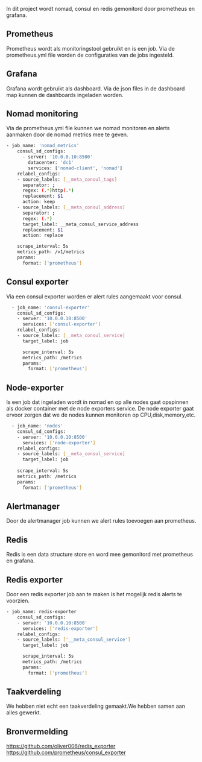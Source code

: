 In dit project wordt nomad, consul en redis gemonitord door prometheus en grafana.

## Prometheus
Prometheus wordt als monitoringstool gebruikt en is een job. Via de prometheus.yml file worden de configuraties van de jobs ingesteld. 

## Grafana
Grafana wordt gebruikt als dashboard. Via de json files in de dashboard map kunnen de dashboards ingeladen worden.

## Nomad monitoring
Via de prometheus.yml file kunnen we nomad monitoren en alerts aanmaken door de nomad metrics mee te geven.

```bash
- job_name: 'nomad_metrics'
    consul_sd_configs:
      - server: '10.0.0.10:8500'
        datacenter: 'dc1'
        services: ['nomad-client', 'nomad']
    relabel_configs:
    - source_labels: [__meta_consul_tags]
      separator: ;
      regex: (.*)http(.*)
      replacement: $1
      action: keep
    - source_labels: [__meta_consul_address]
      separator: ;
      regex: (.*)
      target_label: __meta_consul_service_address
      replacement: $1
      action: replace

    scrape_interval: 5s
    metrics_path: /v1/metrics
    params:
      format: ['prometheus']
```     

## Consul exporter
Via een consul exporter worden er alert rules aangemaakt voor consul.

```bash  
  - job_name: 'consul-exporter'
    consul_sd_configs:
    - server: '10.0.0.10:8500'
      services: ['consul-exporter']
    relabel_configs:
    - source_labels: [__meta_consul_service]
      target_label: job

      scrape_interval: 5s
      metrics_path: /metrics
      params:
        format: ['prometheus']    
```  

## Node-exporter
Is een job dat ingeladen wordt in nomad en op alle nodes gaat opspinnen als docker container met de node exporters service. 
De node exporter gaat ervoor zorgen dat we de nodes kunnen monitoren op CPU,disk,memory,etc.

```bash  
  - job_name: 'nodes'
    consul_sd_configs:
    - server: '10.0.0.10:8500'
      services: ['node-exporter']
    relabel_configs:
    - source_labels: [__meta_consul_service]
      target_label: job
    
    scrape_interval: 5s
    metrics_path: /metrics
    params:
      format: ['prometheus']
```

## Alertmanager
Door de alertmanager job kunnen we alert rules toevoegen aan prometheus.

## Redis
Redis is een data structure store en word mee gemonitord met prometheus en grafana.

## Redis exporter
Door een redis exporter job aan te maken is het mogelijk redis alerts te voorzien.
```bash 
- job_name: redis-exporter
    consul_sd_configs:
    - server: '10.0.0.10:8500'
      services: ['redis-exporter']   
    relabel_configs:
    - source_labels: ['__meta_consul_service']
      target_label: job

      scrape_interval: 5s
      metrics_path: /metrics
      params:
        format: ['prometheus']   
```

## Taakverdeling
We hebben niet echt een taakverdeling gemaakt.We hebben samen aan alles gewerkt.

## Bronvermelding

https://github.com/oliver006/redis_exporter <br>
https://github.com/prometheus/consul_exporter <br>


